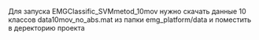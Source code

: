 Для запуска EMGClassific_SVMmetod_10mov нужно скачать данные 10 классов data10mov_no_abs.mat из папки emg_platform/data и поместить в деректорию проекта
